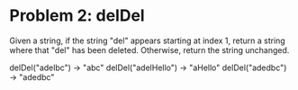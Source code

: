 # Problem 2: delDel

Given a string, if the string "del" appears starting at index 1, return a string where that "del" has been deleted. Otherwise, return the string unchanged.

delDel("adelbc") → "abc"
delDel("adelHello") → "aHello"
delDel("adedbc") → "adedbc"

```

```
